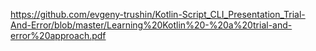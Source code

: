 https://github.com/evgeny-trushin/Kotlin-Script_CLI_Presentation_Trial-And-Error/blob/master/Learning%20Kotlin%20-%20a%20trial-and-error%20approach.pdf
